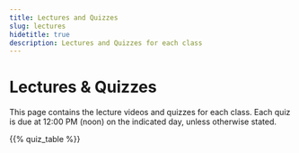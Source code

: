 ```yaml
---
title: Lectures and Quizzes
slug: lectures
hidetitle: true
description: Lectures and Quizzes for each class
---
```


# Lectures & Quizzes

This page contains the lecture videos and quizzes for each class. Each quiz is due at 12:00 PM
(noon) on the indicated day, unless otherwise stated.

{{% quiz_table %}}
